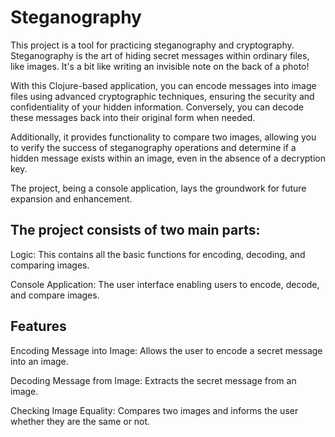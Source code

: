 # Steganography

This project is a tool for practicing steganography and cryptography. Steganography is the art of hiding secret messages within ordinary files, like images. It's a bit like writing an invisible note on the back of a photo!

With this Clojure-based application, you can encode messages into image files using advanced cryptographic techniques, ensuring the security and confidentiality of your hidden information. Conversely, you can decode these messages back into their original form when needed.

Additionally, it provides functionality to compare two images, allowing you to verify the success of steganography operations and determine if a hidden message exists within an image, even in the absence of a decryption key.

The project, being a console application, lays the groundwork for future expansion and enhancement.


## The project consists of two main parts:


Logic: This contains all the basic functions for encoding, decoding, and comparing images.

Console Application: The user interface enabling users to encode, decode, and compare images.


## Features


Encoding Message into Image: Allows the user to encode a secret message into an image.

Decoding Message from Image: Extracts the secret message from an image.

Checking Image Equality: Compares two images and informs the user whether they are the same or not.

